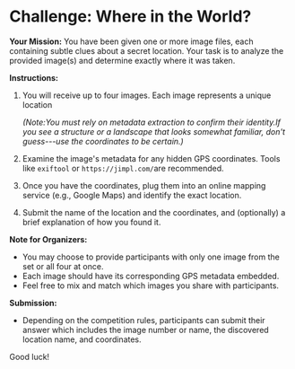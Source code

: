 # Challenge: Where in the World?

**Your Mission:**
You have been given one or more image files, each containing subtle clues about a secret location. Your task is to analyze the provided image(s) and determine exactly where it was taken.

**Instructions:**
1. You will receive up to four images. Each image represents a unique location

   *(Note:You must rely on metadata extraction to confirm their identity.If you see a structure or a landscape that looks somewhat familiar, don't guess---use the coordinates to be certain.)*

2. Examine the image's metadata for any hidden GPS coordinates. Tools like `exiftool` or `https://jimpl.com/`are recommended.

3.  Once you have the coordinates, plug them into an online mapping service (e.g., Google Maps) and identify the exact location.

4.  Submit the name of the location and the coordinates, and (optionally) a brief explanation of how you found it.

**Note for Organizers:**

-   You may choose to provide participants with only one image from the set or all four at once.
-   Each image should have its corresponding GPS metadata embedded.
-   Feel free to mix and match which images you share with participants.

**Submission:**

-   Depending on the competition rules, participants can submit their answer which includes the image number or name, the discovered location name, and coordinates.

Good luck!